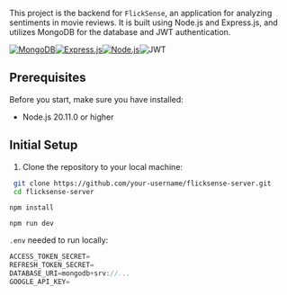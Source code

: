This project is the backend for `FlickSense`, an application for analyzing sentiments in movie reviews. It is built using Node.js and Express.js, and utilizes MongoDB for the database and JWT authentication.

[![MongoDB](https://img.shields.io/badge/-MongoDB-4DB33D?style=flat-square&logo=mongodb&logoColor=white)](https://www.mongodb.com/)[![Express.js](https://img.shields.io/badge/-Express.js-000000?style=flat-square&logo=express&logoColor=white)](https://expressjs.com/)[![Node.js](https://img.shields.io/badge/-Node.js-43853d?style=flat-square&logo=node.js&logoColor=white)](https://nodejs.org/)![JWT](https://img.shields.io/badge/-JWT-000000?style=flat-square&logo=jsonwebtokens&logoColor=white)

## Prerequisites

Before you start, make sure you have installed:

- Node.js 20.11.0 or higher

## Initial Setup

1. Clone the repository to your local machine:

```bash
 git clone https://github.com/your-username/flicksense-server.git
 cd flicksense-server
```

```
npm install
```

```
npm run dev
```

`.env` needed to run locally:
```javascript
ACCESS_TOKEN_SECRET=
REFRESH_TOKEN_SECRET=
DATABASE_URI=mongodb+srv://...
GOOGLE_API_KEY=
```
